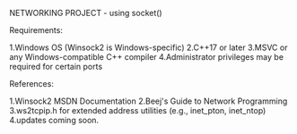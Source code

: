 NETWORKING PROJECT - using socket()


Requirements:

1.Windows OS (Winsock2 is Windows-specific)
2.C++17 or later
3.MSVC or any Windows-compatible C++ compiler
4.Administrator privileges may be required for certain ports

References:

1.Winsock2 MSDN Documentation
2.Beej's Guide to Network Programming
3.ws2tcpip.h for extended address utilities (e.g., inet_pton, inet_ntop)
4.updates coming soon.
